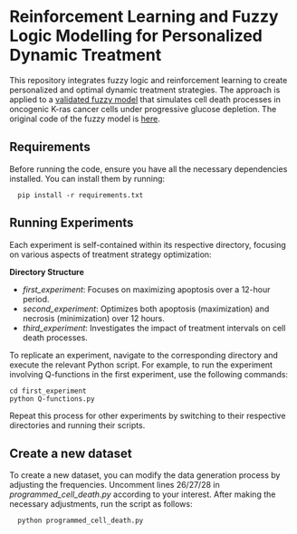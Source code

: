 # Reinforcement Learning and Fuzzy Logic Modelling for Personalized Dynamic Treatment
This repository integrates fuzzy logic and reinforcement learning to create personalized and optimal dynamic treatment strategies. The approach is applied to a [validated fuzzy model](https://academic.oup.com/bioinformatics/article/36/7/2181/5637225 "Paper that describes the model.") that simulates cell death processes in oncogenic K-ras cancer cells under progressive glucose depletion. The original code of the fuzzy model is [here](https://github.com/sspola/DynamicFuzzyModels "DFM code").

## Requirements
Before running the code, ensure you have all the necessary dependencies installed. You can install them by running:
```
  pip install -r requirements.txt
```
## Running Experiments
Each experiment is self-contained within its respective directory, focusing on various aspects of treatment strategy optimization:

**Directory Structure**
- *first_experiment*: Focuses on maximizing apoptosis over a 12-hour period.
- *second_experiment*: Optimizes both apoptosis (maximization) and necrosis (minimization) over 12 hours.
- *third_experiment*: Investigates the impact of treatment intervals on cell death processes.
  
To replicate an experiment, navigate to the corresponding directory and execute the relevant Python script. For example, to run the experiment involving Q-functions in the first experiment, use the following commands:
```
cd first_experiment
python Q-functions.py
```
Repeat this process for other experiments by switching to their respective directories and running their scripts.

## Create a new dataset
To create a new dataset, you can modify the data generation process by adjusting the frequencies. Uncomment lines 26/27/28 in *programmed_cell_death.py* according to your interest. After making the necessary adjustments, run the script as follows:
```
  python programmed_cell_death.py
```



